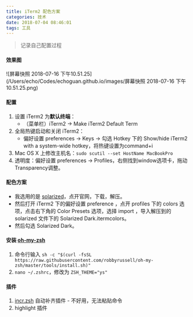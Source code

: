 ```yaml
---
title: iTerm2 配色方案
categories: 技术
date: 2018-07-04 08:46:01
tags: 工具
---
```




> 记录自己配置过程

#### 效果图

![屏幕快照 2018-07-16 下午10.51.25](/Users/echo/Codes/echoguan.github.io/images/屏幕快照 2018-07-16 下午10.51.25.png)

#### 配置

<!--more-->

1. 设置 iTerm2 为**默认终端**：
   - （菜单栏）iTerm2 -> Make iTerm2 Default Term 
2. 全局热键启动和关闭 iTerm2：
   - 偏好设置 preferences -> Keys -> 勾选 Hotkey 下的 Show/hide iTerm2 with a system-wide hotkey，将热键设置为command+i
3.  Mac OS X 上修改主机名：`sudo scutil --set HostName MacBookPro`
4. 透明度：偏好设置 preferences -> Profiles，右侧找到window选项卡，拖动Transparency调整。



#### 配色方案

- 我选用的是 [solarized](http://ethanschoonover.com/solarized)，点开官网，下载，解压。
- 然后打开 iTerm2 下的偏好设置 preference ，点开 profiles 下的 colors 选项，点击右下角的 Color Presets  选项，选择 import ，导入解压到的 solarized 文件下的 Solarized Dark.itermcolors。
- 然后勾选 Solarized Dark。



#### 安装 [oh-my-zsh](http://ohmyz.sh/) 

1. 命令行输入 `sh -c "$(curl -fsSL https://raw.githubusercontent.com/robbyrussell/oh-my-zsh/master/tools/install.sh)"`
2. `nano ~/.zshrc`，修改为 `ZSH_THEME="ys"`



#### 插件

1. [incr.zsh](https://link.jianshu.com/?t=http://mimosa-pudica.net/zsh-incremental.html) 自动补齐插件 - 不好用，无法粘贴命令
2. highlight 插件